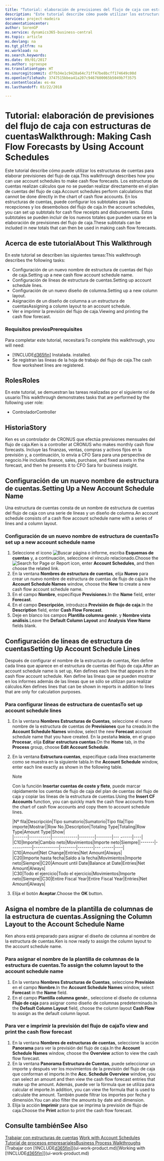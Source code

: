 ```yaml
---
title: "Tutorial: elaboración de previsiones del flujo de caja con estructuras de cuentas | Documentos de Microsoft"
description: "Este tutorial describe cómo puede utilizar los estructuras de cuentas para elaborar previsiones del flujo de caja. Los estructuras de cuentas realizan cálculos que no se puedan realizar directamente en el plan de cuentas del flujo de caja. En los estructuras de cuentas, puede configurar los subtotales para las recepciones y los desembolsos del flujo de caja. Estos subtotales se pueden incluir de los nuevos totales que pueden usarse en la elaboración de previsiones del flujo de caja."
services: project-madeira
documentationcenter: 
author: SorenGP
ms.service: dynamics365-business-central
ms.topic: article
ms.devlang: na
ms.tgt_pltfrm: na
ms.workload: na
ms.search.keywords: 
ms.date: 09/01/2017
ms.author: sgroespe
ms.translationtype: HT
ms.sourcegitcommit: d7fb34e1c9428a64c71ff47be8bcff174649c00d
ms.openlocfilehash: 3747515bbea41a207c9467600065b5049b7f3575
ms.contentlocale: es-mx
ms.lasthandoff: 03/22/2018

---
```

# <a name="walkthrough-making-cash-flow-forecasts-by-using-account-schedules"></a><span data-ttu-id="a46ae-106">Tutorial: elaboración de previsiones del flujo de caja con estructuras de cuentas</span><span class="sxs-lookup"><span data-stu-id="a46ae-106">Walkthrough: Making Cash Flow Forecasts by Using Account Schedules</span></span>
<span data-ttu-id="a46ae-107">Este tutorial describe cómo puede utilizar los estructuras de cuentas para elaborar previsiones del flujo de caja.</span><span class="sxs-lookup"><span data-stu-id="a46ae-107">This walkthrough describes how you can use account schedules to make cash flow forecasts.</span></span> <span data-ttu-id="a46ae-108">Los estructuras de cuentas realizan cálculos que no se puedan realizar directamente en el plan de cuentas del flujo de caja.</span><span class="sxs-lookup"><span data-stu-id="a46ae-108">Account schedules perform calculations that cannot be done directly in the chart of cash flow accounts.</span></span> <span data-ttu-id="a46ae-109">En los estructuras de cuentas, puede configurar los subtotales para las recepciones y los desembolsos del flujo de caja.</span><span class="sxs-lookup"><span data-stu-id="a46ae-109">In the account schedules, you can set up subtotals for cash flow receipts and disbursements.</span></span> <span data-ttu-id="a46ae-110">Estos subtotales se pueden incluir de los nuevos totales que pueden usarse en la elaboración de previsiones del flujo de caja.</span><span class="sxs-lookup"><span data-stu-id="a46ae-110">These subtotals can be included in new totals that can then be used in making cash flow forecasts.</span></span>  

## <a name="about-this-walkthrough"></a><span data-ttu-id="a46ae-111">Acerca de este tutorial</span><span class="sxs-lookup"><span data-stu-id="a46ae-111">About This Walkthrough</span></span>  
<span data-ttu-id="a46ae-112">En este tutorial se describen las siguientes tareas:</span><span class="sxs-lookup"><span data-stu-id="a46ae-112">This walkthrough describes the following tasks:</span></span>  

- <span data-ttu-id="a46ae-113">Configuración de un nuevo nombre de estructura de cuentas del flujo de caja.</span><span class="sxs-lookup"><span data-stu-id="a46ae-113">Setting up a new cash flow account schedule name.</span></span>  
- <span data-ttu-id="a46ae-114">Configuración de líneas de estructura de cuentas.</span><span class="sxs-lookup"><span data-stu-id="a46ae-114">Setting up account schedule lines.</span></span>  
- <span data-ttu-id="a46ae-115">Configuración de un nuevo diseño de columna.</span><span class="sxs-lookup"><span data-stu-id="a46ae-115">Setting up a new column layout.</span></span>  
- <span data-ttu-id="a46ae-116">Asignación de un diseño de columna a un estructura de cuentas</span><span class="sxs-lookup"><span data-stu-id="a46ae-116">Assigning a column layout to an account schedule.</span></span>  
- <span data-ttu-id="a46ae-117">Ver e imprimir la previsión del flujo de caja.</span><span class="sxs-lookup"><span data-stu-id="a46ae-117">Viewing and printing the cash flow forecast.</span></span>  

### <a name="prerequisites"></a><span data-ttu-id="a46ae-118">Requisitos previos</span><span class="sxs-lookup"><span data-stu-id="a46ae-118">Prerequisites</span></span>  
<span data-ttu-id="a46ae-119">Para completar este tutorial, necesitará:</span><span class="sxs-lookup"><span data-stu-id="a46ae-119">To complete this walkthrough, you will need:</span></span>  

- [!INCLUDE[d365fin](includes/d365fin_md.md)]<span data-ttu-id="a46ae-120"> Instalada.</span><span class="sxs-lookup"><span data-stu-id="a46ae-120"> installed.</span></span>  
- <span data-ttu-id="a46ae-121">Se registran las líneas de la hoja de trabajo del flujo de caja.</span><span class="sxs-lookup"><span data-stu-id="a46ae-121">The cash flow worksheet lines are registered.</span></span>  

## <a name="roles"></a><span data-ttu-id="a46ae-122">Roles</span><span class="sxs-lookup"><span data-stu-id="a46ae-122">Roles</span></span>  
<span data-ttu-id="a46ae-123">En este tutorial, se demuestran las tareas realizadas por el siguiente rol de usuario:</span><span class="sxs-lookup"><span data-stu-id="a46ae-123">This walkthrough demonstrates tasks that are performed by the following user role:</span></span>  

- <span data-ttu-id="a46ae-124">Controlador</span><span class="sxs-lookup"><span data-stu-id="a46ae-124">Controller</span></span>  

## <a name="story"></a><span data-ttu-id="a46ae-125">Historia</span><span class="sxs-lookup"><span data-stu-id="a46ae-125">Story</span></span>  
<span data-ttu-id="a46ae-126">Ken es un controlador de CRONUS que efectúa previsiones mensuales del flujo de caja.</span><span class="sxs-lookup"><span data-stu-id="a46ae-126">Ken is a controller at CRONUS who makes monthly cash flow forecasts.</span></span> <span data-ttu-id="a46ae-127">Incluye las finanzas, ventas, compras y activos fijos en la previsión y, a continuación, lo envía a CFO Sara para una perspectiva de negocio.</span><span class="sxs-lookup"><span data-stu-id="a46ae-127">He includes finance, sales, purchase, and fixed assets in the forecast, and then he presents it to CFO Sara for business insight.</span></span>  

## <a name="setting-up-a-new-account-schedule-name"></a><span data-ttu-id="a46ae-128">Configuración de un nuevo nombre de estructura de cuentas.</span><span class="sxs-lookup"><span data-stu-id="a46ae-128">Setting Up a New Account Schedule Name</span></span>  
<span data-ttu-id="a46ae-129">Una estructura de cuentas consta de un nombre de estructura de cuentas del flujo de caja con una serie de líneas y un diseño de columna.</span><span class="sxs-lookup"><span data-stu-id="a46ae-129">An account schedule consists of a cash flow account schedule name with a series of lines and a column layout.</span></span>  

### <a name="to-set-up-a-new-account-schedule-name"></a><span data-ttu-id="a46ae-130">Configuración de un nuevo nombre de estructura de cuentas</span><span class="sxs-lookup"><span data-stu-id="a46ae-130">To set up a new account schedule name</span></span>  

1.  <span data-ttu-id="a46ae-131">Seleccione el icono ![Buscar página o informe](media/ui-search/search_small.png "icono Buscar página o informe"), escriba **Esquemas de cuentas** y, a continuación, seleccione el vínculo relacionado.</span><span class="sxs-lookup"><span data-stu-id="a46ae-131">Choose the ![Search for Page or Report](media/ui-search/search_small.png "Search for Page or Report icon") icon, enter **Account Schedules**, and then choose the related link.</span></span>  
2.  <span data-ttu-id="a46ae-132">En la ventana **Nombres de estructura de cuentas**, elija **Nuevo** para crear un nuevo nombre de estructura de cuentas de flujo de caja.</span><span class="sxs-lookup"><span data-stu-id="a46ae-132">In the **Account Schedule Names** window, choose the **New** to create a new cash flow account schedule name.</span></span>  
3.  <span data-ttu-id="a46ae-133">En el campo **Nombre**, especifique **Previsiones**.</span><span class="sxs-lookup"><span data-stu-id="a46ae-133">In the **Name** field, enter **Forecast**.</span></span>  
4.  <span data-ttu-id="a46ae-134">En el campo **Descripción**, introduzca **Previsión de flujo de caja**.</span><span class="sxs-lookup"><span data-stu-id="a46ae-134">In the **Description** field, enter **Cash Flow Forecast**.</span></span>  
5.  <span data-ttu-id="a46ae-135">Deje en blanco los campos **Plantilla columna genér.** y **Nombre vista análisis**.</span><span class="sxs-lookup"><span data-stu-id="a46ae-135">Leave the **Default Column Layout** and **Analysis View Name** fields blank.</span></span>  

## <a name="setting-up-account-schedule-lines"></a><span data-ttu-id="a46ae-136">Configuración de líneas de estructura de cuentas</span><span class="sxs-lookup"><span data-stu-id="a46ae-136">Setting Up Account Schedule Lines</span></span>  
<span data-ttu-id="a46ae-137">Después de configurar el nombre de la estructura de cuentas, Ken define cada línea que aparece en el estructura de cuentas del flujo de caja.</span><span class="sxs-lookup"><span data-stu-id="a46ae-137">After an account schedule name is set up, Ken defines each line that appears in the cash flow account schedule.</span></span> <span data-ttu-id="a46ae-138">Ken define las líneas que se pueden mostrar en los informes además de las líneas que se sólo se utilizan para realizar cálculos.</span><span class="sxs-lookup"><span data-stu-id="a46ae-138">Ken defines lines that can be shown in reports in addition to lines that are only for calculation purposes.</span></span>  

### <a name="to-set-up-account-schedule-lines"></a><span data-ttu-id="a46ae-139">Para configurar líneas de estructura de cuentas</span><span class="sxs-lookup"><span data-stu-id="a46ae-139">To set up account schedule lines</span></span>  

1.  <span data-ttu-id="a46ae-140">En la ventana **Nombres Estructuras de Cuentas**, seleccione el nuevo nombre de la estructura de cuentas de **Previsiones** que ha creado.</span><span class="sxs-lookup"><span data-stu-id="a46ae-140">In the **Account Schedule Names** window, select the new **Forecast** account schedule name that you have created.</span></span> <span data-ttu-id="a46ae-141">En la pestaña **Inicio**, en el grupo **Procesar**, elija **Editar estructura cuentas**.</span><span class="sxs-lookup"><span data-stu-id="a46ae-141">On the **Home** tab, in the **Process** group, choose **Edit Account Schedule**.</span></span>  
2.  <span data-ttu-id="a46ae-142">En la ventana **Estructura cuentas**, especifique cada línea exactamente como se muestra en la siguiente tabla.</span><span class="sxs-lookup"><span data-stu-id="a46ae-142">In the **Account Schedule** window, enter each line exactly as shown in the following table.</span></span>  

    > [!NOTE]  
    >  <span data-ttu-id="a46ae-143">Con la función **Insertar cuentas de coste y flete**, puede marcar rápidamente los cuentas de flujo de caja del plan de cuentas del flujo de caja y copiar las líneas de la estructura de cuentas.</span><span class="sxs-lookup"><span data-stu-id="a46ae-143">Using the **Insert CF Accounts** function, you can quickly mark the cash flow accounts from the chart of cash flow accounts and copy them to account schedule lines.</span></span>  

    <span data-ttu-id="a46ae-144">|Nº fila|Descripción|Tipo sumatorio|Sumatorio|Tipo fila|Tipo importe|Mostrar|</span><span class="sxs-lookup"><span data-stu-id="a46ae-144">|Row No.|Description|Totaling Type|Totaling|Row Type|Amount Type|Show|</span></span>  
    <span data-ttu-id="a46ae-145">|-------|-----------|-------------|--------|--------|---  ------|----| |C10|Importe|Cambio neto|Movimientos|Importe neto|Siempre|</span><span class="sxs-lookup"><span data-stu-id="a46ae-145">|-------|-----------|-------------|--------|--------|---  ------|----| |C10|Amount|Net Change|Entries|Net Amount|Always|</span></span>  
    <span data-ttu-id="a46ae-146">|C20|Importe hasta fecha|Saldo a la fecha|Movimientos|Importe neto|Siempre|</span><span class="sxs-lookup"><span data-stu-id="a46ae-146">|C20|Amount until Date|Balance at Date|Entries|Net Amount|Always|</span></span>  
    <span data-ttu-id="a46ae-147">|C30|Todo el ejercicio|Todo el ejercicio|Movimientos|Importe neto|Siempre|</span><span class="sxs-lookup"><span data-stu-id="a46ae-147">|C30|Entire Fiscal Year|Entire Fiscal Year|Entries|Net Amount|Always|</span></span>  

4.  <span data-ttu-id="a46ae-148">Elija el botón **Aceptar**.</span><span class="sxs-lookup"><span data-stu-id="a46ae-148">Choose the **OK** button.</span></span>  

## <a name="assigning-the-column-layout-to-the-account-schedule-name"></a><span data-ttu-id="a46ae-149">Asigna el nombre de la plantilla de columnas de la estructura de cuentas.</span><span class="sxs-lookup"><span data-stu-id="a46ae-149">Assigning the Column Layout to the Account Schedule Name</span></span>  
<span data-ttu-id="a46ae-150">Ken ahora está preparado para asignar el diseño de columna al nombre de la estructura de cuentas.</span><span class="sxs-lookup"><span data-stu-id="a46ae-150">Ken is now ready to assign the column layout to the account schedule name.</span></span>  

### <a name="to-assign-the-column-layout-to-the-account-schedule-name"></a><span data-ttu-id="a46ae-151">Para asignar el nombre de la plantilla de columnas de la estructura de cuentas.</span><span class="sxs-lookup"><span data-stu-id="a46ae-151">To assign the column layout to the account schedule name</span></span>  

1.  <span data-ttu-id="a46ae-152">En la ventana **Nombres Estructuras de Cuentas**, seleccione **Previsión** en el campo **Nombre**.</span><span class="sxs-lookup"><span data-stu-id="a46ae-152">In the **Account Schedule Names** window, select **Forecast** in the **Name** field.</span></span>  
2.  <span data-ttu-id="a46ae-153">En el campo **Plantilla columna genér.**, seleccione el diseño de columna **Flujo de caja** para asignar como diseño de columnas predeterminado.</span><span class="sxs-lookup"><span data-stu-id="a46ae-153">In the **Default Column Layout** field, choose the column layout **Cash Flow** to assign as the default column layout.</span></span>  

### <a name="to-view-and-print-the-cash-flow-forecast"></a><span data-ttu-id="a46ae-154">Para ver e imprimir la previsión del flujo de caja</span><span class="sxs-lookup"><span data-stu-id="a46ae-154">To view and print the cash flow forecast</span></span>  
1.  <span data-ttu-id="a46ae-155">En la ventana **Nombres de estructuras de cuentas**, seleccione la acción **Panorama** para ver la previsión del flujo de caja.</span><span class="sxs-lookup"><span data-stu-id="a46ae-155">In the **Account Schedule Names** window, choose the **Overview** action to view the cash flow forecast.</span></span>  
2.  <span data-ttu-id="a46ae-156">En la ventana **Panorama Estructura de Cuentas**, puede seleccionar un importe y después ver los movimientos de la previsión del flujo de caja que conforman el importe.</span><span class="sxs-lookup"><span data-stu-id="a46ae-156">In the **Acc. Schedule Overview** window, you can select an amount and then view the cash flow forecast entries that make up the amount.</span></span> <span data-ttu-id="a46ae-157">Además, puede ver la fórmula que se utiliza para calcular el importe.</span><span class="sxs-lookup"><span data-stu-id="a46ae-157">In addition, you can view the formula that is used to calculate the amount.</span></span> <span data-ttu-id="a46ae-158">También puede filtrar los importes por fecha y dimensión.</span><span class="sxs-lookup"><span data-stu-id="a46ae-158">You can also filter the amounts by date and dimension.</span></span>  
3.  <span data-ttu-id="a46ae-159">Elija la acción **Imprimir** para que se imprima la previsión de flujo de caja.</span><span class="sxs-lookup"><span data-stu-id="a46ae-159">Choose the **Print** action to print the cash flow forecast.</span></span>  

## <a name="see-also"></a><span data-ttu-id="a46ae-160">Consulte también</span><span class="sxs-lookup"><span data-stu-id="a46ae-160">See Also</span></span>  
 <span data-ttu-id="a46ae-161">[Trabajar con estructuras de cuentas](bi-how-work-account-schedule.md) </span><span class="sxs-lookup"><span data-stu-id="a46ae-161">[Work with Account Schedules](bi-how-work-account-schedule.md) </span></span>  
 [<span data-ttu-id="a46ae-162">Tutorial de procesos empresariales</span><span class="sxs-lookup"><span data-stu-id="a46ae-162">Business Process Walkthroughs</span></span>](walkthrough-business-process-walkthroughs.md)  
 <span data-ttu-id="a46ae-163">[Trabajar con [!INCLUDE[d365fin](includes/d365fin_md.md)]](ui-work-product.md)</span><span class="sxs-lookup"><span data-stu-id="a46ae-163">[Working with [!INCLUDE[d365fin](includes/d365fin_md.md)]](ui-work-product.md)</span></span>

